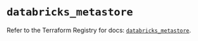 # `databricks_metastore`

Refer to the Terraform Registry for docs: [`databricks_metastore`](https://registry.terraform.io/providers/databricks/databricks/1.62.0/docs/resources/metastore).
